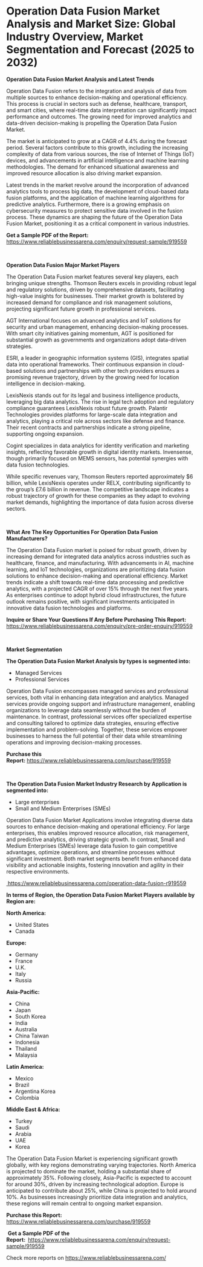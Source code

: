 <p><h1>Operation Data Fusion Market Analysis and Market Size: Global Industry Overview, Market Segmentation and Forecast (2025 to 2032)</h1></p><p><strong>Operation Data Fusion Market Analysis and Latest Trends</strong></p>
<p><p>Operation Data Fusion refers to the integration and analysis of data from multiple sources to enhance decision-making and operational efficiency. This process is crucial in sectors such as defense, healthcare, transport, and smart cities, where real-time data interpretation can significantly impact performance and outcomes. The growing need for improved analytics and data-driven decision-making is propelling the Operation Data Fusion Market.</p><p>The market is anticipated to grow at a CAGR of 4.4% during the forecast period. Several factors contribute to this growth, including the increasing complexity of data from various sources, the rise of Internet of Things (IoT) devices, and advancements in artificial intelligence and machine learning methodologies. The demand for enhanced situational awareness and improved resource allocation is also driving market expansion.</p><p>Latest trends in the market revolve around the incorporation of advanced analytics tools to process big data, the development of cloud-based data fusion platforms, and the application of machine learning algorithms for predictive analytics. Furthermore, there is a growing emphasis on cybersecurity measures to protect sensitive data involved in the fusion process. These dynamics are shaping the future of the Operation Data Fusion Market, positioning it as a critical component in various industries.</p></p>
<p><strong>Get a Sample PDF of the Report:&nbsp;</strong> <a href="https://www.reliablebusinessarena.com/enquiry/request-sample/919559?utm_campaign=2959&utm_medium=2&utm_source=Github&utm_content=ia&utm_term=07032025&utm_id=operation-data-fusion">https://www.reliablebusinessarena.com/enquiry/request-sample/919559</a></p>
<p>&nbsp;</p>
<p><strong>Operation Data Fusion Major Market Players</strong></p>
<p><p>The Operation Data Fusion market features several key players, each bringing unique strengths. Thomson Reuters excels in providing robust legal and regulatory solutions, driven by comprehensive datasets, facilitating high-value insights for businesses. Their market growth is bolstered by increased demand for compliance and risk management solutions, projecting significant future growth in professional services.</p><p>AGT International focuses on advanced analytics and IoT solutions for security and urban management, enhancing decision-making processes. With smart city initiatives gaining momentum, AGT is positioned for substantial growth as governments and organizations adopt data-driven strategies.</p><p>ESRI, a leader in geographic information systems (GIS), integrates spatial data into operational frameworks. Their continuous expansion in cloud-based solutions and partnerships with other tech providers ensures a promising revenue trajectory, driven by the growing need for location intelligence in decision-making.</p><p>LexisNexis stands out for its legal and business intelligence products, leveraging big data analytics. The rise in legal tech adoption and regulatory compliance guarantees LexisNexis robust future growth. Palantir Technologies provides platforms for large-scale data integration and analytics, playing a critical role across sectors like defense and finance. Their recent contracts and partnerships indicate a strong pipeline, supporting ongoing expansion.</p><p>Cogint specializes in data analytics for identity verification and marketing insights, reflecting favorable growth in digital identity markets. Invensense, though primarily focused on MEMS sensors, has potential synergies with data fusion technologies.</p><p>While specific revenues vary, Thomson Reuters reported approximately $6 billion, while LexisNexis operates under RELX, contributing significantly to the group’s £7.6 billion in revenue. The competitive landscape indicates a robust trajectory of growth for these companies as they adapt to evolving market demands, highlighting the importance of data fusion across diverse sectors.</p></p>
<p>&nbsp;</p>
<p><strong>What Are The Key Opportunities For Operation Data Fusion Manufacturers?</strong></p>
<p><p>The Operation Data Fusion market is poised for robust growth, driven by increasing demand for integrated data analytics across industries such as healthcare, finance, and manufacturing. With advancements in AI, machine learning, and IoT technologies, organizations are prioritizing data fusion solutions to enhance decision-making and operational efficiency. Market trends indicate a shift towards real-time data processing and predictive analytics, with a projected CAGR of over 15% through the next five years. As enterprises continue to adopt hybrid cloud infrastructures, the future outlook remains positive, with significant investments anticipated in innovative data fusion technologies and platforms.</p></p>
<p><strong>Inquire or Share Your Questions If Any Before Purchasing This Report:</strong> <a href="https://www.reliablebusinessarena.com/enquiry/pre-order-enquiry/919559?utm_campaign=2959&utm_medium=2&utm_source=Github&utm_content=ia&utm_term=07032025&utm_id=operation-data-fusion">https://www.reliablebusinessarena.com/enquiry/pre-order-enquiry/919559</a></p>
<p>&nbsp;</p>
<p><strong>Market Segmentation</strong></p>
<p><strong>The Operation Data Fusion Market Analysis by types is segmented into:</strong></p>
<p><ul><li>Managed Services</li><li>Professional Services</li></ul></p>
<p><p>Operation Data Fusion encompasses managed services and professional services, both vital in enhancing data integration and analytics. Managed services provide ongoing support and infrastructure management, enabling organizations to leverage data seamlessly without the burden of maintenance. In contrast, professional services offer specialized expertise and consulting tailored to optimize data strategies, ensuring effective implementation and problem-solving. Together, these services empower businesses to harness the full potential of their data while streamlining operations and improving decision-making processes.</p></p>
<p><strong>Purchase this Report:&nbsp;</strong><a href="https://www.reliablebusinessarena.com/purchase/919559?utm_campaign=2959&utm_medium=2&utm_source=Github&utm_content=ia&utm_term=07032025&utm_id=operation-data-fusion">https://www.reliablebusinessarena.com/purchase/919559</a></p>
<p>&nbsp;</p>
<p><strong>The Operation Data Fusion Market Industry Research by Application is segmented into:</strong></p>
<p><ul><li>Large enterprises</li><li>Small and Medium Enterprises (SMEs)</li></ul></p>
<p><p>Operation Data Fusion Market Applications involve integrating diverse data sources to enhance decision-making and operational efficiency. For large enterprises, this enables improved resource allocation, risk management, and predictive analytics, driving strategic growth. In contrast, Small and Medium Enterprises (SMEs) leverage data fusion to gain competitive advantages, optimize operations, and streamline processes without significant investment. Both market segments benefit from enhanced data visibility and actionable insights, fostering innovation and agility in their respective environments.</p></p>
<p><a href="https://www.reliablebusinessarena.com/operation-data-fusion-r919559?utm_campaign=2959&utm_medium=2&utm_source=Github&utm_content=ia&utm_term=07032025&utm_id=operation-data-fusion">&nbsp;https://www.reliablebusinessarena.com/operation-data-fusion-r919559</a></p>
<p><strong>In terms of Region, the Operation Data Fusion Market Players available by Region are:</strong></p>
<p>
    <p> <strong> North America: </strong>
        <ul>
            <li>United States</li>
            <li>Canada</li>
        </ul>
        </p> 
    <p> <strong> Europe: </strong>
        <ul>
            <li>Germany</li>
            <li>France</li>
            <li>U.K.</li>
            <li>Italy</li>
            <li>Russia</li>
        </ul>
        </p> 
    <p> <strong> Asia-Pacific: </strong>
        <ul>
            <li>China</li>
            <li>Japan</li>
            <li>South Korea</li>
            <li>India</li>
            <li>Australia</li>
            <li>China Taiwan</li>
            <li>Indonesia</li>
            <li>Thailand</li>
            <li>Malaysia</li>
        </ul>
        </p> 
    <p> <strong> Latin America: </strong>
        <ul>
            <li>Mexico</li>
            <li>Brazil</li>
            <li>Argentina Korea</li>
            <li>Colombia</li>
        </ul>
        </p> 
    <p> <strong> Middle East & Africa: </strong>
        <ul>
            <li>Turkey</li>
            <li>Saudi</li>
            <li>Arabia</li>
            <li>UAE</li>
            <li>Korea</li>
        </ul>
    </p>
    </p>
<p><p>The Operation Data Fusion Market is experiencing significant growth globally, with key regions demonstrating varying trajectories. North America is projected to dominate the market, holding a substantial share of approximately 35%. Following closely, Asia-Pacific is expected to account for around 30%, driven by increasing technological adoption. Europe is anticipated to contribute about 25%, while China is projected to hold around 10%. As businesses increasingly prioritize data integration and analytics, these regions will remain central to ongoing market expansion.</p></p>
<p><strong>Purchase this Report: </strong><a href="https://www.reliablebusinessarena.com/purchase/919559?utm_campaign=2959&utm_medium=2&utm_source=Github&utm_content=ia&utm_term=07032025&utm_id=operation-data-fusion">https://www.reliablebusinessarena.com/purchase/919559</a></p>
<p>&nbsp;<strong>Get a Sample PDF of the Report:&nbsp;&nbsp;</strong><a href="https://www.reliablebusinessarena.com/enquiry/request-sample/919559?utm_campaign=2959&utm_medium=2&utm_source=Github&utm_content=ia&utm_term=07032025&utm_id=operation-data-fusion">https://www.reliablebusinessarena.com/enquiry/request-sample/919559</a></p>
<p><strong></strong></p>
<p>Check more reports on <a href="https://www.reliablebusinessarena.com/?utm_campaign=2959&utm_medium=2&utm_source=Github&utm_content=ia&utm_term=07032025&utm_id=operation-data-fusion">https://www.reliablebusinessarena.com/</a></p>